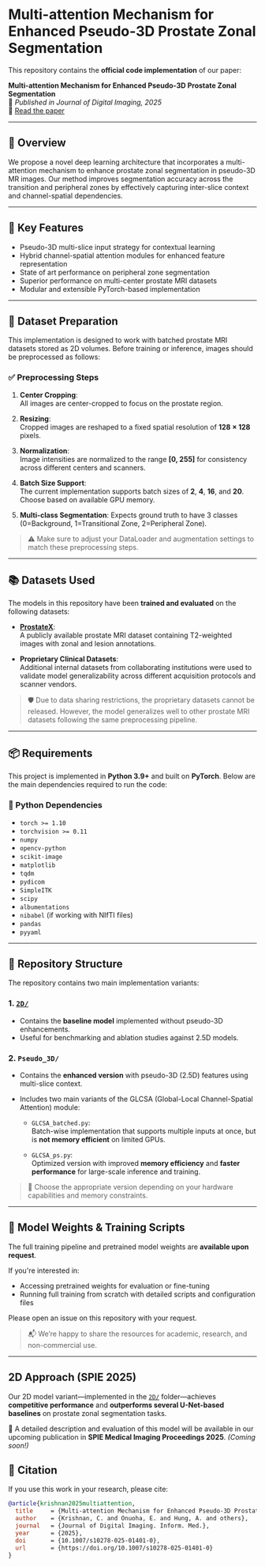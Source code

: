 # Multi-attention Mechanism for Enhanced Pseudo-3D Prostate Zonal Segmentation

This repository contains the **official code implementation** of our paper:

**Multi-attention Mechanism for Enhanced Pseudo-3D Prostate Zonal Segmentation**  
📄 *Published in Journal of Digital Imaging, 2025*  
🔗 [Read the paper](https://link.springer.com/article/10.1007/s10278-025-01401-0)

---

## 📌 Overview

We propose a novel deep learning architecture that incorporates a multi-attention mechanism to enhance prostate zonal segmentation in pseudo-3D MR images. Our method improves segmentation accuracy across the transition and peripheral zones by effectively capturing inter-slice context and channel-spatial dependencies.

---

## 🧠 Key Features

- Pseudo-3D multi-slice input strategy for contextual learning
- Hybrid channel-spatial attention modules for enhanced feature representation
- State of art performance on peripheral zone segmentation
- Superior performance on multi-center prostate MRI datasets
- Modular and extensible PyTorch-based implementation

---

## 🧾 Dataset Preparation

This implementation is designed to work with batched prostate MRI datasets stored as 2D volumes. Before training or inference, images should be preprocessed as follows:

### ✅ Preprocessing Steps

1. **Center Cropping**:  
   All images are center-cropped to focus on the prostate region.

2. **Resizing**:  
   Cropped images are reshaped to a fixed spatial resolution of **128 × 128** pixels.

3. **Normalization**:  
   Image intensities are normalized to the range **[0, 255]** for consistency across different centers and scanners.

4. **Batch Size Support**:  
   The current implementation supports batch sizes of **2**, **4**, **16**, and **20**. Choose based on available GPU memory.

5. **Multi-class Segmentation**:
   Expects ground truth to have 3 classes (0=Background, 1=Transitional Zone, 2=Peripheral Zone).

> ⚠️ Make sure to adjust your DataLoader and augmentation settings to match these preprocessing steps.

---

## 📚 Datasets Used

The models in this repository have been **trained and evaluated** on the following datasets:

- **[ProstateX](https://www.cancerimagingarchive.net/collection/prostatex/)**:  
  A publicly available prostate MRI dataset containing T2-weighted images with zonal and lesion annotations.

- **Proprietary Clinical Datasets**:  
  Additional internal datasets from collaborating institutions were used to validate model generalizability across different acquisition protocols and scanner vendors.

> 🛡️ Due to data sharing restrictions, the proprietary datasets cannot be released. However, the model generalizes well to other prostate MRI datasets following the same preprocessing pipeline.

---

## 📦 Requirements

This project is implemented in **Python 3.9+** and built on **PyTorch**. Below are the main dependencies required to run the code:

### 🐍 Python Dependencies

- `torch >= 1.10`
- `torchvision >= 0.11`
- `numpy`
- `opencv-python`
- `scikit-image`
- `matplotlib`
- `tqdm`
- `pydicom`
- `SimpleITK`
- `scipy`
- `albumentations`
- `nibabel` (if working with NIfTI files)
- `pandas`
- `pyyaml`

---

## 📁 Repository Structure

The repository contains two main implementation variants:

### 1. [`2D/`](#2d-approach-spie-2025)
- Contains the **baseline model** implemented without pseudo-3D enhancements.
- Useful for benchmarking and ablation studies against 2.5D models.

### 2. `Pseudo_3D/`
- Contains the **enhanced version** with pseudo-3D (2.5D) features using multi-slice context.
- Includes two main variants of the GLCSA (Global-Local Channel-Spatial Attention) module:
  
  - `GLCSA_batched.py`:  
    Batch-wise implementation that supports multiple inputs at once, but is **not memory efficient** on limited GPUs.

  - `GLCSA_ps.py`:  
    Optimized version with improved **memory efficiency** and **faster performance** for large-scale inference and training.

> 📌 Choose the appropriate version depending on your hardware capabilities and memory constraints.

---

## 🧠 Model Weights & Training Scripts

The full training pipeline and pretrained model weights are **available upon request**.

If you're interested in:

- Accessing pretrained weights for evaluation or fine-tuning
- Running full training from scratch with detailed scripts and configuration files

Please open an issue on this repository with your request.

> 📬 We’re happy to share the resources for academic, research, and non-commercial use.

---
## 2D Approach (SPIE 2025)

Our 2D model variant—implemented in the [`2D/`](#1-2d) folder—achieves **competitive performance** and **outperforms several U-Net-based baselines** on prostate zonal segmentation tasks.

📢 A detailed description and evaluation of this model will be available in our upcoming publication in **SPIE Medical Imaging Proceedings 2025**. *(Coming soon!)*

## 📝 Citation

If you use this work in your research, please cite:

```bibtex
@article{krishnan2025multiattention,
  title     = {Multi-attention Mechanism for Enhanced Pseudo-3D Prostate Zonal Segmentation},
  author    = {Krishnan, C. and Onuoha, E. and Hung, A. and others},
  journal   = {Journal of Digital Imaging. Inform. Med.},
  year      = {2025},
  doi       = {10.1007/s10278-025-01401-0},
  url       = {https://doi.org/10.1007/s10278-025-01401-0}
}
